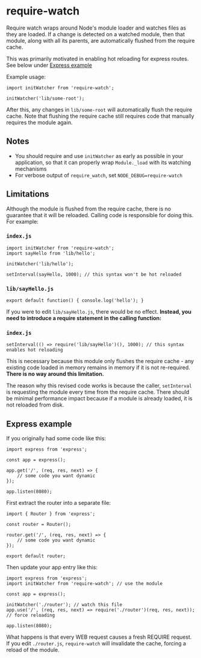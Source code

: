 # require-watch

Require watch wraps around Node's module loader and watches files as they are loaded. If a change is detected on a watched module, then that module, along with all its parents, are automatically flushed from the require cache.

This was primarily motivated in enabling hot reloading for express routes. See below under [Express example](#express-example)

Example usage:

```
import initWatcher from 'require-watch';

initWatcher('lib/some-root');
```

After this, any changes in `lib/some-root` will automatically flush the require cache. Note that flushing the require cache still requires code that manually requires the module again.

## Notes

* You should require and use `initWatcher` as early as possible in your application, so that it can properly wrap `Module._load` with its watching mechanisms
* For verbose output of `require_watch`, set `NODE_DEBUG=require-watch`

## Limitations

Although the module is flushed from the require cache, there is no guarantee that it will be reloaded. Calling code is responsible for doing this. For example:

### `index.js`

```
import initWatcher from 'require-watch';
import sayHello from 'lib/hello';

initWatcher('lib/hello');

setInterval(sayHello, 1000); // this syntax won't be hot reloaded
```

### `lib/sayHello.js`

```
export default function() { console.log('hello'); }
```

If you were to edit `lib/sayHello.js`, there would be no effect. **Instead, you need to introduce a require statement in the calling function:**

### `index.js`

```
setInterval(() => require('lib/sayHello')(), 1000); // this syntax enables hot reloading
```

This is necessary because this module only flushes the require cache - any existing code loaded in memory remains in memory if it is not re-required. **There is no way around this limitation.**

The reason why this revised code works is because the caller, `setInterval` is requesting the module every time from the require cache. There should be minimal performance impact because if a module is already loaded, it is not reloaded from disk.

## Express example

If you originally had some code like this:

```
import express from 'express';

const app = express();

app.get('/', (req, res, next) => {
	// some code you want dynamic
});

app.listen(8080);
```

First extract the router into a separate file:

```
import { Router } from 'express';

const router = Router();

router.get('/', (req, res, next) => {
	// some code you want dynamic	
});

export default router;
```

Then update your app entry like this:

```
import express from 'express';
import initWatcher from 'require-watch'; // use the module

const app = express();

initWatcher('./router'); // watch this file
app.use('/', (req, res, next) => require('./router')(req, res, next)); // force reloading

app.listen(8080);
```

What happens is that every WEB request causes a fresh REQUIRE request. If you edit `./router.js`, `require-watch` will invalidate the cache, forcing a reload of the module.